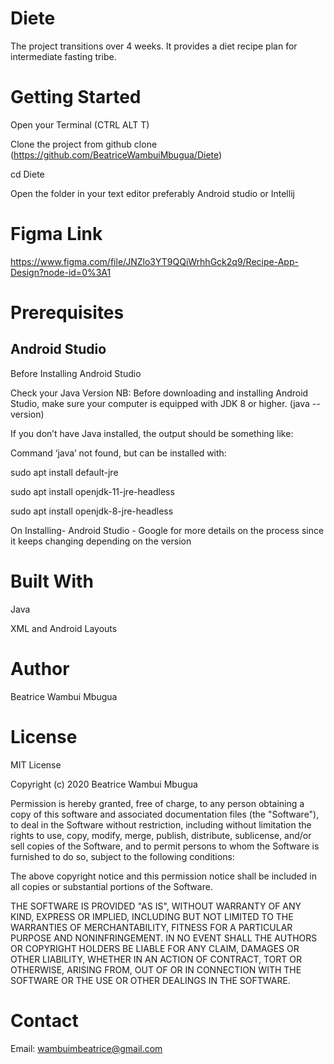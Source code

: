 # Diete
The project transitions over 4 weeks. It provides a diet recipe plan for intermediate fasting tribe. 

# Getting Started
Open your Terminal (CTRL ALT T)

Clone the project from github clone (https://github.com/BeatriceWambuiMbugua/Diete)

cd Diete

Open the folder in your text editor preferably Android studio or Intellij

# Figma Link

https://www.figma.com/file/JNZlo3YT9QQiWrhhGck2q9/Recipe-App-Design?node-id=0%3A1

# Prerequisites
## Android Studio

Before Installing Android Studio

Check your Java Version NB: Before downloading and installing Android Studio, make sure your computer is equipped with JDK 8 or higher. (java --version)

If you don’t have Java installed, the output should be something like:

Command ‘java’ not found, but can be installed with:

sudo apt install default-jre

sudo apt install openjdk-11-jre-headless

sudo apt install openjdk-8-jre-headless

On Installing- Android Studio - Google for more details on the process since it keeps changing depending on the version

# Built With
Java

XML and Android Layouts

# Author

Beatrice Wambui Mbugua

# License
MIT License

Copyright (c) 2020 Beatrice Wambui Mbugua

Permission is hereby granted, free of charge, to any person obtaining a copy of this software and associated documentation files (the "Software"), to deal in the Software without restriction, including without limitation the rights to use, copy, modify, merge, publish, distribute, sublicense, and/or sell copies of the Software, and to permit persons to whom the Software is furnished to do so, subject to the following conditions:

The above copyright notice and this permission notice shall be included in all copies or substantial portions of the Software.

THE SOFTWARE IS PROVIDED "AS IS", WITHOUT WARRANTY OF ANY KIND, EXPRESS OR IMPLIED, INCLUDING BUT NOT LIMITED TO THE WARRANTIES OF MERCHANTABILITY, FITNESS FOR A PARTICULAR PURPOSE AND NONINFRINGEMENT. IN NO EVENT SHALL THE AUTHORS OR COPYRIGHT HOLDERS BE LIABLE FOR ANY CLAIM, DAMAGES OR OTHER LIABILITY, WHETHER IN AN ACTION OF CONTRACT, TORT OR OTHERWISE, ARISING FROM, OUT OF OR IN CONNECTION WITH THE SOFTWARE OR THE USE OR OTHER DEALINGS IN THE SOFTWARE.

# Contact


Email: wambuimbeatrice@gmail.com
